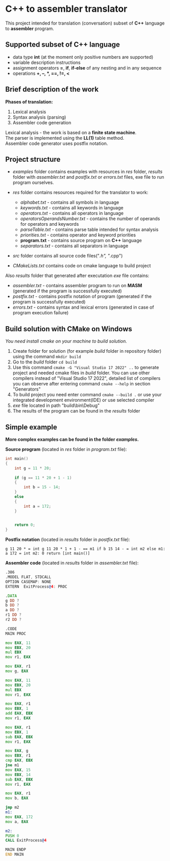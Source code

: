 # C++ to assembler translator

This project intended for translation (conversation) subset of **C++** language to **assembler** program.

## Supported subset of C++ language 
+ data type **int** (at the moment only positive numbers are supported)
+ variable description instructions
+ assignment operators **=**, **if**, **if-else** of any nesting and in any sequence
+ operations **+, –, \*, ==, !=, <**

## Brief description of the work

**Phases of translation:**
1. Lexical analysis
2. Syntax analysis (parsing)
3. Assembler code generation

Lexical analysis - the work is based on a **finite state machine**.\
The parser is implemented using the **LL(1)** table method.\
Assembler code generator uses postfix notation.

## Project structure

+ *examples* folder contains examples with resources in *res* folder, *results* folder with *assembler.txt* and *postfix.txt* or *errors.txt* files, exe file to run program ourselves.

+ *res* folder contains resources required for the translator to work:
  + *alphabet.txt* - contains all symbols in language
  + *keywords.txt* - contains all keywords in language
  + *operators.txt* - contains all operators in language
  + *operatorsOperandsNumber.txt* - contains the number of operands for operators and keywords
  + *parseTable.txt* - contains parse table intended for syntax analysis
  + *priorities.txt* - contains operator and keyword priorities
  + **program.txt** - contains source program on **C++** language
  + *separators.txt* - contains all separators in language

+ *src* folder contains all source code files("*.h", "*.cpp")

+ *CMakeLists.txt* contains code on cmake language to build project

Also *results* folder that generated after executation *exe* file contains:
+ *assembler.txt* - contains assembler program to run on **MASM** (generated if the program is successfully executed)
+ *postfix.txt* - contains postfix notation of program (generated if the program is successfully executed)
+ *errors.txt* - contains syntax and lexical errors (generated in case of program execution failure)

## Build solution with CMake on Windows

*You need install cmake on your machine to build solution.*

1. Create folder for solution (for example *build* folder in repository folder) using the command `mkdir build`
2. Go to the *build* folder `cd build`
3. Use this command `cmake -G "Visual Studio 17 2022" ..` to generate project and needed cmake files in *build* folder. You can use other compilers instead of "Visual Studio 17 2022", detailed list of compilers you can observe after entering command `cmake --help` in section "Generators"
4. To build project you need enter command `cmake --build .` or use your integrated development environment(IDE) or use selected compiler
5. *exe* file located in path "build\bin\Debug\"
6. The results of the program can be found in the *results* folder

## Simple example

**More complex examples can be found in the folder *examples*.**

**Source program** (located in *res* folder in *program.txt* file):

``` cpp
int main()
{
    int g = 11 * 20;
    
    if (g == 11 * 20 + 1 - 1)
    {
        int b = 15 - 14;
    }
    else
    {
        int a = 172;
    }
	

    return 0;
}
```

**Postfix notation** (located in *results* folder in *postfix.txt* file):
```
g 11 20 * = int g 11 20 * 1 + 1 - == m1 if b 15 14 - = int m2 else m1: a 172 = int m2: 0 return [int main()] 
```

**Assembler code** (located in *results* folder in *assembler.txt* file):
```asm
.386
.MODEL FLAT, STDCALL
OPTION CASEMAP: NONE
EXTERN  ExitProcess@4: PROC

.DATA
g DD ?
b DD ?
a DD ?
r1 DD ?
r2 DD ?

.CODE
MAIN PROC

mov EAX, 11
mov EBX, 20
mul EBX
mov r1, EAX

mov EAX, r1
mov g, EAX

mov EAX, 11
mov EBX, 20
mul EBX
mov r1, EAX

mov EAX, r1
mov EBX, 1
add EAX, EBX
mov r1, EAX

mov EAX, r1
mov EBX, 1
sub EAX, EBX
mov r1, EAX

mov EAX, g
mov EBX, r1
cmp EAX, EBX
jne m1
mov EAX, 15
mov EBX, 14
sub EAX, EBX
mov r1, EAX

mov EAX, r1
mov b, EAX

jmp m2
m1:
mov EAX, 172
mov a, EAX

m2:
PUSH 0
CALL ExitProcess@4

MAIN ENDP
END MAIN

```